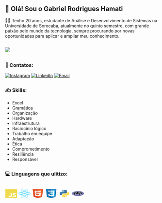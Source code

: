 ## 👋 Olá! Sou o Gabriel Rodrigues Hamati

🧑‍💻 Tenho 20 anos, estudante de Análise e Desenvolvimento de Sistemas na Universidade de Sorocaba, atualmente no quinto semestre, com grande paixão pelo mundo da tecnologia, sempre procurando por novas oportunidades para aplicar e ampliar meu conhecimento.
##

<div>
    <img height="180em" src="https://github-readme-stats.vercel.app/api?username=GabHamati&show_icons=true&theme=radical&include_all_commits=true&count_private=true"/>
    <!--<img height="180em" src="https://github-readme-stats.vercel.app/api/top-langs/?username=GabHamati&layout=compact&langs_count=16&theme=radical"/>-->
</div>


##

### 📱 Contatos:
<div> 
    <a href="https://www.instagram.com/gab_hamati/" target="_blank"><img src="https://img.shields.io/badge/-Instagram-%23E4405F?style=for-the-badge&logo=instagram&logoColor=white" alt="Instagram"></a>
    <a href="https://www.linkedin.com/in/gabriel-rodrigues-hamati-b45b99260/" target="_blank"><img src="https://img.shields.io/badge/-LinkedIn-%230077B5?style=for-the-badge&logo=linkedin&logoColor=white" alt="LinkedIn"></a>
    <a href="mailto:rodrigueshamati@gmail.com" target="_blank"><img src="https://img.shields.io/badge/-Gmail-%23333?style=for-the-badge&logo=gmail&logoColor=white" alt="Email"></a>
</div>

##

### ✍️ Skills:
- Excel
- Gramática
- Organização
- Hardware
- Infraestrutura
- Raciocínio lógico
- Trabalho em equipe
- Adaptação
- Ética
- Comprometimento
- Resiliência
- Responsável

##

### 💻 Linguagens que ulitizo:
<div style="display: inline_block"><br>
  <img align="center" alt="Js" height="30" width="40" src="https://raw.githubusercontent.com/devicons/devicon/master/icons/javascript/javascript-plain.svg">
  <img align="center" alt="React" height="30" width="40" src="https://raw.githubusercontent.com/devicons/devicon/master/icons/react/react-original.svg">
  <img align="center" alt="HTML" height="30" width="40" src="https://raw.githubusercontent.com/devicons/devicon/master/icons/html5/html5-original.svg">
  <img align="center" alt="CSS" height="30" width="40" src="https://raw.githubusercontent.com/devicons/devicon/master/icons/css3/css3-original.svg">
  <img align="center" alt="Python" height="30" width="40" src="https://raw.githubusercontent.com/devicons/devicon/master/icons/python/python-original.svg">
  <img align="center" alt="PHP" height="30" width="40" src="https://raw.githubusercontent.com/devicons/devicon/master/icons/php/php-original.svg">
</div>

##
